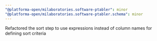 ```yaml
---
"@platforma-open/milaboratories.software-ptabler": minor
"@platforma-open/milaboratories.software-ptabler.schema": minor
---
```


Refactored the sort step to use expressions instead of column names for defining sort criteria
